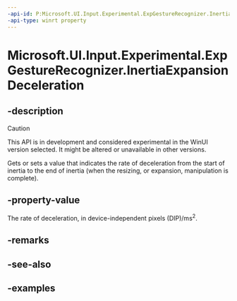 ```yaml
---
-api-id: P:Microsoft.UI.Input.Experimental.ExpGestureRecognizer.InertiaExpansionDeceleration
-api-type: winrt property
---
```


# Microsoft.UI.Input.Experimental.ExpGestureRecognizer.InertiaExpansionDeceleration

<!--
public float InertiaExpansionDeceleration { get; set; }
-->

## -description

> [!CAUTION]
> This API is in development and considered experimental in the WinUI version selected. It might be altered or unavailable in other versions.

Gets or sets a value that indicates the rate of deceleration from the start of inertia to the end of inertia (when the resizing, or expansion, manipulation is complete).

## -property-value

The rate of deceleration, in device-independent pixels (DIP)/ms<sup>2</sup>.

## -remarks

## -see-also

## -examples
